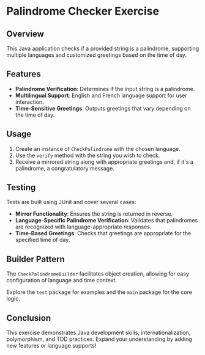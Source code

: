# Palindrome Checker Exercise

## Overview
This Java application checks if a provided string is a palindrome, supporting multiple languages and customized greetings based on the time of day.

## Features
- **Palindrome Verification**: Determines if the input string is a palindrome.
- **Multilingual Support**: English and French language support for user interaction.
- **Time-Sensitive Greetings**: Outputs greetings that vary depending on the time of day.

## Usage
1. Create an instance of `CheckPalindrome` with the chosen language.
2. Use the `verify` method with the string you wish to check.
3. Receive a mirrored string along with appropriate greetings and, if it's a palindrome, a congratulatory message.

## Testing
Tests are built using JUnit and cover several cases:
- **Mirror Functionality**: Ensures the string is returned in reverse.
- **Language-Specific Palindrome Verification**: Validates that palindromes are recognized with language-appropriate responses.
- **Time-Based Greetings**: Checks that greetings are appropriate for the specified time of day.

## Builder Pattern
The `CheckPalindromeBuilder` facilitates object creation, allowing for easy configuration of language and time context.

Explore the `test` package for examples and the `main` package for the core logic.

## Conclusion
This exercise demonstrates Java development skills, internationalization, polymorphism, and TDD practices. Expand your understanding by adding new features or language supports!
